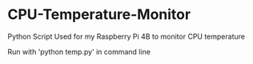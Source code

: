 # CPU-Temperature-Monitor
Python Script Used for my Raspberry Pi 4B to monitor CPU temperature

Run with 'python temp.py' in command line
